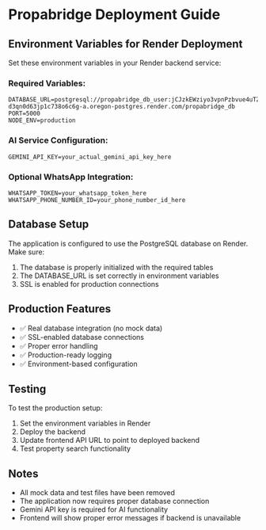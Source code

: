 # Propabridge Deployment Guide

## Environment Variables for Render Deployment

Set these environment variables in your Render backend service:

### Required Variables:
```
DATABASE_URL=postgresql://propabridge_db_user:jCJzkEWziyo3vpnPzbvue4uTZ0Gd46LR@dpg-d3qn0d63jp1c738o6c6g-a.oregon-postgres.render.com/propabridge_db
PORT=5000
NODE_ENV=production
```

### AI Service Configuration:
```
GEMINI_API_KEY=your_actual_gemini_api_key_here
```

### Optional WhatsApp Integration:
```
WHATSAPP_TOKEN=your_whatsapp_token_here
WHATSAPP_PHONE_NUMBER_ID=your_phone_number_id_here
```

## Database Setup

The application is configured to use the PostgreSQL database on Render. Make sure:

1. The database is properly initialized with the required tables
2. The DATABASE_URL is set correctly in environment variables
3. SSL is enabled for production connections

## Production Features

- ✅ Real database integration (no mock data)
- ✅ SSL-enabled database connections
- ✅ Proper error handling
- ✅ Production-ready logging
- ✅ Environment-based configuration

## Testing

To test the production setup:

1. Set the environment variables in Render
2. Deploy the backend
3. Update frontend API URL to point to deployed backend
4. Test property search functionality

## Notes

- All mock data and test files have been removed
- The application now requires proper database connection
- Gemini API key is required for AI functionality
- Frontend will show proper error messages if backend is unavailable
